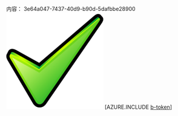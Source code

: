 内容： 3e64a047-7437-40d9-b90d-5dafbbe28900![图像](c359d3f4-b649-4f51-a45f-e455079a212c.png)
[AZURE.INCLUDE [b-token](386fdcb6-e7a8-44bc-87a0-76c5ca7b4c57.md)]
